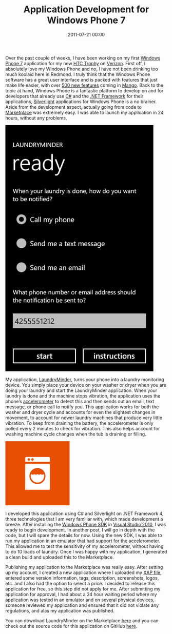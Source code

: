 ﻿---
layout: post
title: Application Development for Windows Phone 7
date: 2011-07-21 00:00
comments: true
categories: []
---
<p>Over the past couple of weeks, I have been working on my first <a href="http://www.microsoft.com/windowsphone/en-us/default.aspx" target="_blank">Windows Phone 7</a> application for my new <a href="http://www.htc.com/us/products/trophy-verizon?view=1-1&amp;sort=0&amp;filters=4-0-0" target="_blank">HTC Trophy</a> on <a href="http://www.verizonwireless.com/b2c/index.html" target="_blank">Verizon</a>. First off, I absolutely love my Windows Phone and no, I have not been drinking too much koolaid here in Redmond. I truly think that the Windows Phone software has a great user interface and is packed with features that just make life easier, with over <a href="http://techcrunch.com/2011/05/24/microsoft-officially-announces-windows-phone-7-1-mango-with-500-new-features/" target="_blank">500 new features</a> coming in <a href="http://www.youtube.com/watch?v=OP30F3ZxTmw" target="_blank">Mango</a>. Back to the topic at hand, Windows Phone is a fantastic platform to develop on and for developers that already use <a href="http://msdn.microsoft.com/en-us/vcsharp/aa336809" target="_blank">C#</a> and the <a href="http://www.microsoft.com/net/" target="_blank">.NET Framework</a> for their applications, <a href="http://www.silverlight.net/" target="_blank">Silverlight</a> applications for Windows Phone is a no brainer. Aside from the development aspect, actually going from code to <a href="http://www.microsoft.com/windowsphone/en-us/apps/default.aspx" target="_blank">Marketplace</a> was extremely easy. I was able to launch my application in 24 hours, without any problems.</p>

<img src="/images/2012/05/Screenshot1.png" alt="laundryminder" />

<p>My application, <a href="http://windowsphone.com/s?appid=2b36d281-9189-e011-986b-78e7d1fa76f8" target="_blank">LaundryMinder</a>, turns your phone into a laundry monitoring device. You simply place your device on your washer or dryer when you are doing your laundry and start the LaundryMinder application. When your laundry is done and the machine stops vibration, the application uses the phone’s <a href="http://en.wikipedia.org/wiki/Accelerometer" target="_blank">accelerometer</a> to detect this and then sends out an email, text message, or phone call to notify you. This application works for both the washer and dryer cycle and accounts for even the slightest changes in movement, to account for newer laundry machines that produce very little vibration. To keep from draining the battery, the accelerometer is only polled every 2 minutes to check for vibration. This also helps account for washing machine cycle changes when the tub is draining or filling.</p>

<img src="/images/2012/05/Desktop.png" alt="laundryminder icon" />

<p>I developed this application using C# and Silverlight on .NET Framework 4, three technologies that I am very familiar with, which made development a breeze. After installing the <a href="http://create.msdn.com/en-US/home/getting_started" target="_blank">Windows Phone SDK</a> in <a href="http://www.microsoft.com/visualstudio/en-us" target="_blank">Visual Studio 2010</a>, I was ready to begin development. In another post, I will go in depth with the code, but I will spare the details for now. Using the new SDK, I was able to run my application in an emulator that had support for the accelerometer. This allowed me to test the sensitivity of my accelerometer, without having to do 10 loads of laundry. Once I was happy with my application, I generated a clean build and uploaded this to the Marketplace.</p>

<p>Publishing my application to the Marketplace was really easy. After setting up my account, I created a new application where I uploaded my <a href="http://forums.asp.net/t/1277554.aspx" target="_blank">XAP file</a>, entered some version information, tags, description, screenshots, logos, etc. and I also had the option to select a price. I decided to release this application for free, so this step did not apply for me. After submitting my application for approval, I had about a 24 hour waiting period where my application was tested in an emulator and on several physical devices, someone reviewed my application and ensured that it did not violate any regulations, and alas my application was published.</p>

<p>You can download LaundryMinder on the Marketplace <a href="http://windowsphone.com/s?appid=2b36d281-9189-e011-986b-78e7d1fa76f8" target="_blank">here</a> and you can check out the source code for this application on GitHub <a href="https://github.com/mbmccormick/LaundryMinder" target="_blank">here</a>.</p>
